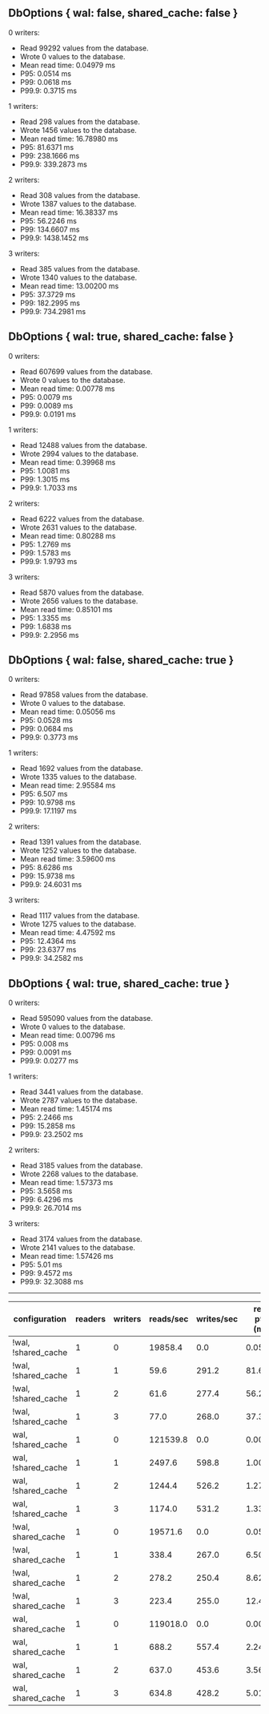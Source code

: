 ## DbOptions { wal: false, shared_cache: false }

0 writers:
- Read 99292 values from the database.
- Wrote 0 values to the database.
- Mean read time: 0.04979 ms
- P95: 0.0514 ms
- P99: 0.0618 ms
- P99.9: 0.3715 ms

1 writers:
- Read 298 values from the database.
- Wrote 1456 values to the database.
- Mean read time: 16.78980 ms
- P95: 81.6371 ms
- P99: 238.1666 ms
- P99.9: 339.2873 ms

2 writers:
- Read 308 values from the database.
- Wrote 1387 values to the database.
- Mean read time: 16.38337 ms
- P95: 56.2246 ms
- P99: 134.6607 ms
- P99.9: 1438.1452 ms

3 writers:
- Read 385 values from the database.
- Wrote 1340 values to the database.
- Mean read time: 13.00200 ms
- P95: 37.3729 ms
- P99: 182.2995 ms
- P99.9: 734.2981 ms

## DbOptions { wal: true, shared_cache: false }

0 writers:
- Read 607699 values from the database.
- Wrote 0 values to the database.
- Mean read time: 0.00778 ms
- P95: 0.0079 ms
- P99: 0.0089 ms
- P99.9: 0.0191 ms

1 writers:
- Read 12488 values from the database.
- Wrote 2994 values to the database.
- Mean read time: 0.39968 ms
- P95: 1.0081 ms
- P99: 1.3015 ms
- P99.9: 1.7033 ms

2 writers:
- Read 6222 values from the database.
- Wrote 2631 values to the database.
- Mean read time: 0.80288 ms
- P95: 1.2769 ms
- P99: 1.5783 ms
- P99.9: 1.9793 ms

3 writers:
- Read 5870 values from the database.
- Wrote 2656 values to the database.
- Mean read time: 0.85101 ms
- P95: 1.3355 ms
- P99: 1.6838 ms
- P99.9: 2.2956 ms

## DbOptions { wal: false, shared_cache: true }

0 writers:
- Read 97858 values from the database.
- Wrote 0 values to the database.
- Mean read time: 0.05056 ms
- P95: 0.0528 ms
- P99: 0.0684 ms
- P99.9: 0.3773 ms

1 writers:
- Read 1692 values from the database.
- Wrote 1335 values to the database.
- Mean read time: 2.95584 ms
- P95: 6.507 ms
- P99: 10.9798 ms
- P99.9: 17.1197 ms

2 writers:
- Read 1391 values from the database.
- Wrote 1252 values to the database.
- Mean read time: 3.59600 ms
- P95: 8.6286 ms
- P99: 15.9738 ms
- P99.9: 24.6031 ms

3 writers:
- Read 1117 values from the database.
- Wrote 1275 values to the database.
- Mean read time: 4.47592 ms
- P95: 12.4364 ms
- P99: 23.6377 ms
- P99.9: 34.2582 ms

## DbOptions { wal: true, shared_cache: true }

0 writers:
- Read 595090 values from the database.
- Wrote 0 values to the database.
- Mean read time: 0.00796 ms
- P95: 0.008 ms
- P99: 0.0091 ms
- P99.9: 0.0277 ms

1 writers:
- Read 3441 values from the database.
- Wrote 2787 values to the database.
- Mean read time: 1.45174 ms
- P95: 2.2466 ms
- P99: 15.2858 ms
- P99.9: 23.2502 ms

2 writers:
- Read 3185 values from the database.
- Wrote 2268 values to the database.
- Mean read time: 1.57373 ms
- P95: 3.5658 ms
- P99: 6.4296 ms
- P99.9: 26.7014 ms

3 writers:
- Read 3174 values from the database.
- Wrote 2141 values to the database.
- Mean read time: 1.57426 ms
- P95: 5.01 ms
- P99: 9.4572 ms
- P99.9: 32.3088 ms

------------------------------------------------


| configuration | readers | writers | reads/sec | writes/sec | read p95 (ms) | read p99 | read p99.9 | write p95 | write p99 | write p99.9 |
| ------------- | ------- | ------- | --------- | ---------- | ------------- | -------- | ---------- | --------- | --------- | ----------- |
| !wal, !shared_cache |  1 |  0 |  19858.4 | 0.0 | 0.0514 | 0.0618 | 0.3715 | N/A | N/A |  N/A |
| !wal, !shared_cache |  1 |  1 |     59.6 | 291.2 | 81.6371 | 238.1666 | 339.2873 | 5.09 | 5.93 | 8.76 |
| !wal, !shared_cache |  1 |  2 |     61.6 | 277.4 | 56.2246 | 134.6607 | 1438.1452 | 5.44 | 6.08 | 17.8 |
| !wal, !shared_cache |  1 |  3 |     77.0 | 268.0 | 37.3729 | 182.2995 | 734.2981 | 5.59 | 6.56 | 5059 |
| wal, !shared_cache  |  1 |  0 | 121539.8 | 0.0 | 0.0079 | 0.0089 | 0.0191 | N/A | N/A |  N/A |
| wal, !shared_cache  |  1 |  1 |   2497.6 | 598.8 | 1.0081 | 1.3015 | 1.7033 | 2.25 | 7.02 | 18.0 |
| wal, !shared_cache  |  1 |  2 |   1244.4 | 526.2 | 1.2769 | 1.5783 | 1.9793 | 3.22 | 37.5 | 341. |
| wal, !shared_cache  |  1 |  3 |   1174.0 | 531.2 | 1.3355 | 1.6838 | 2.2956 | 3.15 | 51.8 | 838. |
| !wal, shared_cache  |  1 |  0 |  19571.6 | 0.0 | 0.0528 | 0.0684 | 0.3773 | N/A | N/A |  N/A |
| !wal, shared_cache  |  1 |  1 |    338.4 | 267.0 | 6.5070 | 10.9798 | 17.1197 | 4.89 | 5.94 | 15.1 |
| !wal, shared_cache  |  1 |  2 |    278.2 | 250.4 | 8.6286 | 15.9738 | 24.6031 | 14.4 | 19.0 | 23.5 |
| !wal, shared_cache  |  1 |  3 |    223.4 | 255.0 | 12.4364 | 23.6377 | 34.2582 | 21.3 | 30.1 | 53.8 |
| wal, shared_cache   |  1 |  0 | 119018.0 | 0.0 | 0.0080 | 0.0091 | 0.0277 | N/A | N/A |  N/A |
| wal, shared_cache   |  1 |  1 |    688.2 | 557.4 | 2.2466 | 15.2858 | 23.2502 | 2.54 | 18.5 | 22.6 |
| wal, shared_cache   |  1 |  2 |    637.0 | 453.6 | 3.5658 | 6.4296 | 26.7014 | 8.32 | 26.3 | 32.3 |
| wal, shared_cache   |  1 |  3 |    634.8 | 428.2 | 5.0100 | 9.4572 | 32.3088 | 19.2 | 31.2 | 40.7 |
